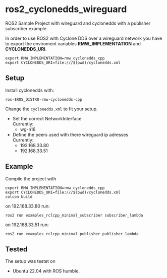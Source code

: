 # ros2_cyclonedds_wireguard
ROS2 Sample Project with wireguard and cyclonedds with a publisher subscriber example.

In order to use ROS2 with Cyclone DDS over a  wireguard network you have to export the enviroment variables **RMW_IMPLEMENTATION** and **CYCLONEDDS_URI**. 

```
export RMW_IMPLEMENTATION=rmw_cyclonedds_cpp
export CYCLONEDDS_URI=file:///$(pwd)/cyclonedds.xml 
```

## Setup
Install cyclonedds with:
```
ros-$ROS_DISTRO-rmw-cyclonedds-cpp
```
Change the `cyclonedds.xml` to fit your setup.

* Set the correct NetworkInterface<br> 
  Currently:
  - wg-n16
* Define the peers used with there wireguard ip adresses<br>
  Currently:
  - 192.168.33.80
  - 192.168.33.51

## Example
Compile the project with

```
export RMW_IMPLEMENTATION=rmw_cyclonedds_cpp
export CYCLONEDDS_URI=file:///$(pwd)/cyclonedds.xml  
colcon build
```

on 192.168.33.80 run:
```
ros2 run examples_rclcpp_minimal_subscriber subscriber_lambda
```


on 192.168.33.51 run:
```
ros2 run examples_rclcpp_minimal_publisher publisher_lambda
```

## Tested
The setup was testet on
* Ubuntu 22.04 with ROS humble.
